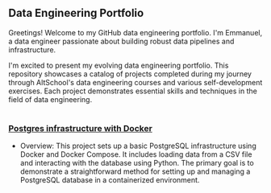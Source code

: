 ## Data Engineering Portfolio

Greetings! Welcome to my GitHub data engineering portfolio. I'm Emmanuel, a data engineer passionate about building robust data pipelines and infrastructure.

I'm excited to present my evolving data engineering portfolio. This repository showcases a catalog of projects completed during my journey through AltSchool's data engineering courses and various self-development exercises. Each project demonstrates essential skills and techniques in the field of data engineering.
#
### [Postgres infrastructure with Docker](https://github.com/emmlard/data-engineering-portfolio-projects/tree/main/postgres_docker_init)

- Overview: This project sets up a basic PostgreSQL infrastructure using Docker and Docker Compose. It includes loading data from a CSV file and interacting with the database using Python. The primary goal is to demonstrate a straightforward method for setting up and managing a PostgreSQL database in a containerized environment.